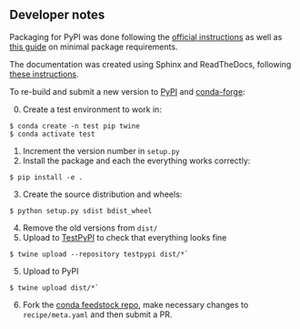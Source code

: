 ## Developer notes

Packaging for PyPI was done following the [official instructions](https://packaging.python.org/tutorials/packaging-projects/)
as well as [this guide](http://python-packaging.readthedocs.io/en/latest/minimal.html) on minimal package requirements.

The documentation was created using Sphinx and ReadTheDocs,
following [these instructions](http://dont-be-afraid-to-commit.readthedocs.io/en/latest/documentation.html).

To re-build and submit a new version to [PyPI](https://pypi.org/project/cmdline-provenance/) and [conda-forge](https://anaconda.org/conda-forge/cmdline_provenance):

0. Create a test environment to work in:
```
$ conda create -n test pip twine
$ conda activate test
```
1. Increment the version number in `setup.py`
2. Install the package and each the everything works correctly:
```
$ pip install -e .
```
3. Create the source distribution and wheels:
```
$ python setup.py sdist bdist_wheel
```
4. Remove the old versions from `dist/`
5. Upload to [TestPyPI](https://test.pypi.org/project/cmdline-provenance/) to check that everything looks fine
```
$ twine upload --repository testpypi dist/*`
```
5. Upload to PyPI
```
$ twine upload dist/*`
```
6. Fork the [conda feedstock repo](https://github.com/conda-forge/cmdline_provenance-feedstock), make necessary changes to `recipe/meta.yaml` and then submit a PR.
